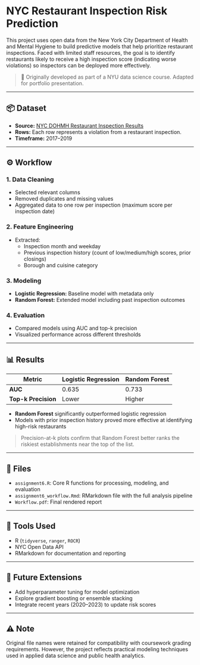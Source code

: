 # NYC Restaurant Inspection Risk Prediction

This project uses open data from the New York City Department of Health and Mental Hygiene to build predictive models that help prioritize restaurant inspections. Faced with limited staff resources, the goal is to identify restaurants likely to receive a high inspection score (indicating worse violations) so inspectors can be deployed more effectively.

> 📌 Originally developed as part of a NYU data science course. Adapted for portfolio presentation.

---

## 📦 Dataset

- **Source:** [NYC DOHMH Restaurant Inspection Results](https://data.cityofnewyork.us/Health/DOHMH-New-York-City-Restaurant-Inspection-Results/43nn-pn8j)
- **Rows:** Each row represents a violation from a restaurant inspection.
- **Timeframe:** 2017–2019

---

## ⚙️ Workflow

### 1. Data Cleaning
- Selected relevant columns
- Removed duplicates and missing values
- Aggregated data to one row per inspection (maximum score per inspection date)

### 2. Feature Engineering
- Extracted:
  - Inspection month and weekday
  - Previous inspection history (count of low/medium/high scores, prior closings)
  - Borough and cuisine category

### 3. Modeling
- **Logistic Regression:** Baseline model with metadata only
- **Random Forest:** Extended model including past inspection outcomes

### 4. Evaluation
- Compared models using AUC and top-k precision
- Visualized performance across different thresholds

---

## 📊 Results

| Metric              | Logistic Regression | Random Forest |
|---------------------|---------------------|---------------|
| **AUC**             | 0.635               | 0.733         |
| **Top-k Precision** | Lower               | Higher        |

- **Random Forest** significantly outperformed logistic regression
- Models with prior inspection history proved more effective at identifying high-risk restaurants

> Precision-at-k plots confirm that Random Forest better ranks the riskiest establishments near the top of the list.

---

## 📁 Files

- `assignment6.R`: Core R functions for processing, modeling, and evaluation
- `assignment6_workflow.Rmd`: RMarkdown file with the full analysis pipeline
- `Workflow.pdf`: Final rendered report

---

## 🧰 Tools Used

- R (`tidyverse`, `ranger`, `ROCR`)
- NYC Open Data API
- RMarkdown for documentation and reporting

---

## 🚀 Future Extensions

- Add hyperparameter tuning for model optimization
- Explore gradient boosting or ensemble stacking
- Integrate recent years (2020–2023) to update risk scores

---

## ⚠️ Note

Original file names were retained for compatibility with coursework grading requirements. However, the project reflects practical modeling techniques used in applied data science and public health analytics.

